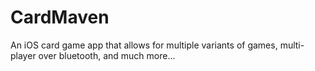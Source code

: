 CardMaven
=========

An iOS card game app that allows for multiple variants of games, multi-player over bluetooth, and much more... 